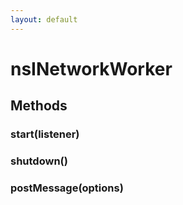 ```yaml
---
layout: default
---
```


# nsINetworkWorker #

## Methods ##

### start(listener) ###

### shutdown() ###

### postMessage(options) ###
